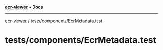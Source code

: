 [**ecr-viewer**](../../../README.md) • **Docs**

***

[ecr-viewer](../../../README.md) / tests/components/EcrMetadata.test

# tests/components/EcrMetadata.test

